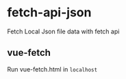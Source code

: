 # fetch-api-json
Fetch Local Json file data with fetch api
## vue-fetch
Run vue-fetch.html in `localhost`
